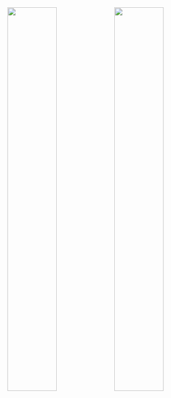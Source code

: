 <img width="47%" src="https://github-readme-stats.vercel.app/api?username=PatroklosGeorgiadis&count_private=true&show_icons=true&theme=merko)">
<img width="47%" src="https://github-readme-stats.vercel.app/api/top-langs/?username=PatroklosGeorgiadis&count_private=true&theme=merko">
<!--
**PatroklosGeorgiadis/PatroklosGeorgiadis** is a ✨ _special_ ✨ repository because its `README.md` (this file) appears on your GitHub profile.

Here are some ideas to get you started:

- 🔭 I’m currently working on ...
- 🌱 I’m currently learning ...
- 👯 I’m looking to collaborate on ...
- 🤔 I’m looking for help with ...
- 💬 Ask me about ...
- 📫 How to reach me: ...
- 😄 Pronouns: ...
- ⚡ Fun fact: ...
-->

